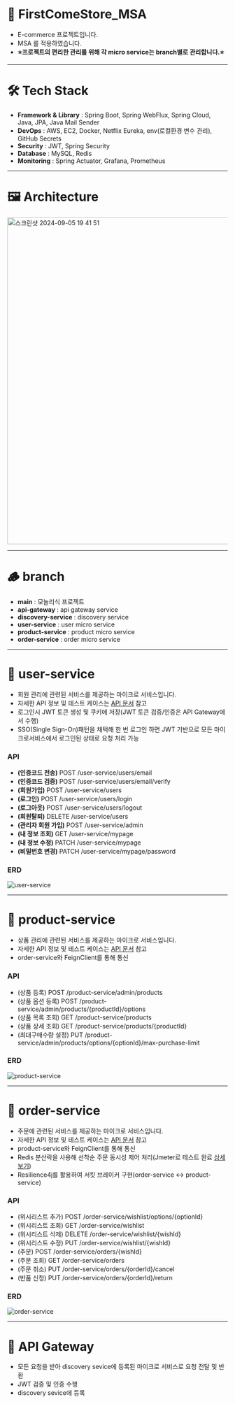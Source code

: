 # 📌 FirstComeStore_MSA
- E-commerce 프로젝트입니다.
- MSA 를 적용하였습니다.
- **⭐️프로젝트의 편리한 관리를 위해 각 micro service는 branch별로 관리합니다.⭐️**
----
# 🛠️ Tech Stack
- **Framework & Library** : 
Spring Boot, Spring WebFlux, Spring Cloud, Java, JPA, Java Mail Sender
- **DevOps** : AWS, EC2, Docker, Netflix Eureka, env(로컬환경 변수 관리), GitHub Secrets
- **Security** : JWT, Spring Security
- **Database** : MySQL, Redis
- **Monitoring** : Spring Actuator, Grafana, Prometheus
----
# 🖼️ Architecture
<img width="748" alt="스크린샷 2024-09-05 19 41 51" src="https://github.com/user-attachments/assets/9a575eff-d9a5-449f-b38f-a5b848da6715">

----
# 🪵 branch
- **main** : 모놀리식 프로젝트
- **api-gateway** : api gateway service
- **discovery-service** : discovery service
- **user-service** : user micro service
- **product-service** : product micro service
- **order-service** : order micro service
----
# 📃 user-service
- 회원 관리에 관련된 서비스를 제공하는 마이크로 서비스입니다.
- 자세한 API 정보 및 테스트 케이스는 [API 문서](https://sapphire-behavior-785.notion.site/FirstComeStore-API-3f6b06ad702848e49937178909f3a885) 참고
- 로그인시 JWT 토큰 생성 및 쿠키에 저장(JWT 토큰 검증/인증은 API Gateway에서 수행)
- SSO(Single Sign-On)패턴을 채택해 한 번 로그인 하면 JWT 기반으로 모든 마이크로서비스에서 로그인된 상태로 요청 처리 가능
### API
- **(인증코드 전송)** POST /user-service/users/email
- **(인증코드 검증)** POST /user-service/users/email/verify
- **(회원가입)** POST /user-service/users
- **(로그인)** POST /user-service/users/login
- **(로그아웃)** POST /user-service/users/logout
- **(회원탈퇴)** DELETE /user-service/users
- **(관리자 회원 가입)** POST /user-service/admin
- **(내 정보 조회)** GET /user-service/mypage
- **(내 정보 수정)** PATCH /user-service/mypage
- **(비밀번호 변경)** PATCH /user-service/mypage/password
### ERD
![user-service](https://github.com/user-attachments/assets/ea2f45b8-9f2a-4950-9054-b1186a956f20)

----
# 📃 product-service
- 상품 관리에 관련된 서비스를 제공하는 마이크로 서비스입니다.
- 자세한 API 정보 및 테스트 케이스는 [API 문서](https://sapphire-behavior-785.notion.site/FirstComeStore-API-3f6b06ad702848e49937178909f3a885) 참고
- order-service와 FeignClient를 통해 통신
### API
- (상품 등록) POST /product-service/admin/products
- (상품 옵션 등록) POST /product-service/admin/products/{productId}/options
- (상품 목록 조회) GET /product-service/products
- (상품 상세 조회) GET /product-service/products/{productId}
- (최대구매수량 설정) PUT /product-service/admin/products/options/{optionId}/max-purchase-limit
### ERD
![product-service](https://github.com/user-attachments/assets/1b501b6f-0e94-45ac-93ff-cf2bf85be1fc)

----
# 📃 order-service
- 주문에 관련된 서비스를 제공하는 마이크로 서비스입니다.
- 자세한 API 정보 및 테스트 케이스는 [API 문서](https://sapphire-behavior-785.notion.site/FirstComeStore-API-3f6b06ad702848e49937178909f3a885) 참고
- product-service와 FeignClient를 통해 통신
- Redis 분산락을 사용해 선착순 주문 동시성 제어 처리(Jmeter로 테스트 완료 [상세보기](https://velog.io/@ghrltjdtprbs/%EC%84%A0%EC%B0%A9%EC%88%9C-%EA%B5%AC%EB%A7%A4-%EB%8F%99%EC%8B%9C%EC%84%B1-%EC%A0%9C%EC%96%B4-%ED%85%8C%EC%8A%A4%ED%8A%B8))
- Resilience4j를 활용하여 서킷 브레이커 구현(order-service <-> product-service)
### API
- (위시리스트 추가) POST /order-service/wishlist/options/{optionId}
- (위시리스트 조회) GET /order-service/wishlist
- (위시리스트 삭제) DELETE /order-service/wishlist/{wishId}
- (위시리스트 수정) PUT /order-service/wishlist/{wishId}
- (주문) POST /order-service/orders/{wishId}
- (주문 조회) GET /order-service/orders
- (주문 취소) PUT /order-service/orders/{orderId}/cancel
- (반품 신청) PUT /order-service/orders/{orderId}/return
### ERD
![order-service](https://github.com/user-attachments/assets/2e3a2acf-6abb-47d8-86e5-1e87d1845c19)

----
# 📃 API Gateway
- 모든 요청을 받아 discovery sevice에 등록된 마이크로 서비스로 요청 전달 및 반환
- JWT 검증 및 인증 수행
- discovery sevice에 등록
